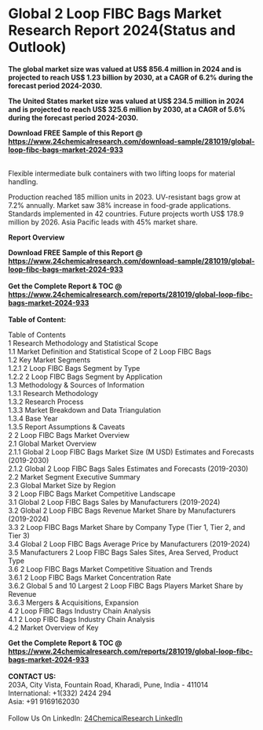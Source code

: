<h1>Global 2 Loop FIBC Bags Market Research Report 2024(Status and Outlook)</h1><p><strong>The global market size was valued at US$ 856.4 million in 2024 and is projected to reach US$ 1.23 billion by 2030, at a CAGR of 6.2% during the forecast period 2024-2030.</strong></p><p>
</p><p><strong>The United States market size was valued at US$ 234.5 million in 2024 and is projected to reach US$ 325.6 million by 2030, at a CAGR of 5.6% during the forecast period 2024-2030.</strong></p><div><b>Download FREE Sample of this Report @ 
            <a href="https://www.24chemicalresearch.com/download-sample/281019/global-loop-fibc-bags-market-2024-933">
            https://www.24chemicalresearch.com/download-sample/281019/global-loop-fibc-bags-market-2024-933</a></b></div><br><p>
</p><p>Flexible intermediate bulk containers with two lifting loops for material handling.</p><p>
Production reached 185 million units in 2023. UV-resistant bags grow at 7.2% annually. Market saw 38% increase in food-grade applications. Standards implemented in 42 countries. Future projects worth US$ 178.9 million by 2026. Asia Pacific leads with 45% market share.</p><p>
</p><p><strong>Report Overview</strong></p><p>
</p><p></p><div><b>Download FREE Sample of this Report @ 
            <a href="https://www.24chemicalresearch.com/download-sample/281019/global-loop-fibc-bags-market-2024-933">
            https://www.24chemicalresearch.com/download-sample/281019/global-loop-fibc-bags-market-2024-933</a></b></div><br><div><b>Get the Complete Report & TOC @ 
            <a href="https://www.24chemicalresearch.com/reports/281019/global-loop-fibc-bags-market-2024-933">
            https://www.24chemicalresearch.com/reports/281019/global-loop-fibc-bags-market-2024-933</a></b></div><br>
            <b>Table of Content:</b><p>Table of Contents<br />
 1 Research Methodology and Statistical Scope<br />
 1.1 Market Definition and Statistical Scope of 2 Loop FIBC Bags<br />
 1.2 Key Market Segments<br />
 1.2.1 2 Loop FIBC Bags Segment by Type<br />
 1.2.2 2 Loop FIBC Bags Segment by Application<br />
 1.3 Methodology & Sources of Information<br />
 1.3.1 Research Methodology<br />
 1.3.2 Research Process<br />
 1.3.3 Market Breakdown and Data Triangulation<br />
 1.3.4 Base Year<br />
 1.3.5 Report Assumptions & Caveats<br />
 2 2 Loop FIBC Bags Market Overview<br />
 2.1 Global Market Overview<br />
 2.1.1 Global 2 Loop FIBC Bags Market Size (M USD) Estimates and Forecasts (2019-2030)<br />
 2.1.2 Global 2 Loop FIBC Bags Sales Estimates and Forecasts (2019-2030)<br />
 2.2 Market Segment Executive Summary<br />
 2.3 Global Market Size by Region<br />
 3 2 Loop FIBC Bags Market Competitive Landscape<br />
 3.1 Global 2 Loop FIBC Bags Sales by Manufacturers (2019-2024)<br />
 3.2 Global 2 Loop FIBC Bags Revenue Market Share by Manufacturers (2019-2024)<br />
 3.3 2 Loop FIBC Bags Market Share by Company Type (Tier 1, Tier 2, and Tier 3)<br />
 3.4 Global 2 Loop FIBC Bags Average Price by Manufacturers (2019-2024)<br />
 3.5 Manufacturers 2 Loop FIBC Bags Sales Sites, Area Served, Product Type<br />
 3.6 2 Loop FIBC Bags Market Competitive Situation and Trends<br />
 3.6.1 2 Loop FIBC Bags Market Concentration Rate<br />
 3.6.2 Global 5 and 10 Largest 2 Loop FIBC Bags Players Market Share by Revenue<br />
 3.6.3 Mergers & Acquisitions, Expansion<br />
 4 2 Loop FIBC Bags Industry Chain Analysis<br />
 4.1 2 Loop FIBC Bags Industry Chain Analysis<br />
 4.2 Market Overview of Key</p><div><b>Get the Complete Report & TOC @ 
            <a href="https://www.24chemicalresearch.com/reports/281019/global-loop-fibc-bags-market-2024-933">
            https://www.24chemicalresearch.com/reports/281019/global-loop-fibc-bags-market-2024-933</a></b></div><br><b>CONTACT US:</b><br>
            203A, City Vista, Fountain Road, Kharadi, Pune, India - 411014<br>
            International: +1(332) 2424 294<br>
            Asia: +91 9169162030 <br><br>
            Follow Us On LinkedIn: <a href="https://www.linkedin.com/company/24chemicalresearch/">24ChemicalResearch LinkedIn</a>